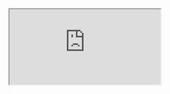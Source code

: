 <iframe src="https://www.youtube.com/watch?v=Z_2j6rpWSDo">
  
[Messy File](https://htmtopdf.herokuapp.com/ipynbviewer/temp/f6fbf0309cde912f4f12c4f0e5c0ef87/Messy.html?t=1617852077678)

[Final File](https://htmtopdf.herokuapp.com/ipynbviewer/temp/f6fbf0309cde912f4f12c4f0e5c0ef87/Final.html?t=1617852211641)
